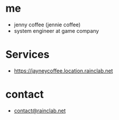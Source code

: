 # me
- jenny coffee (jennie coffee)
- system engineer at game company

# Services
- https://jayneycoffee.location.rainclab.net

# contact
- contact@rainclab.net
